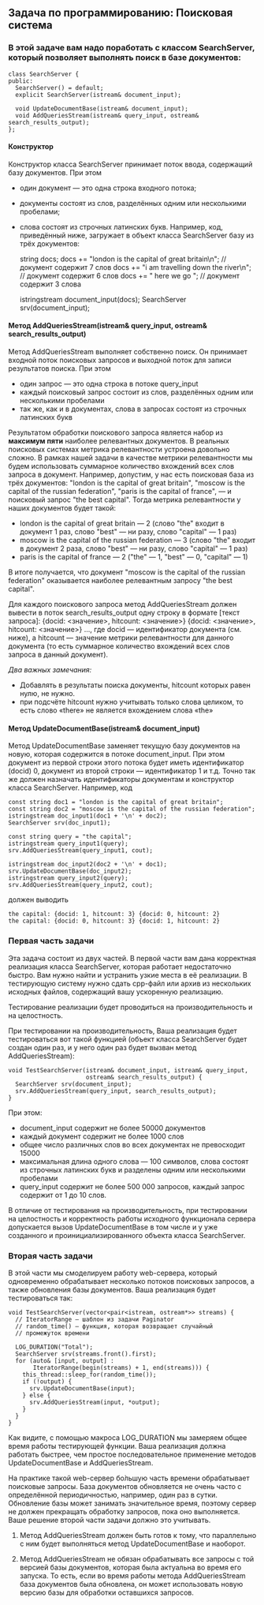 ## Задача по программированию: Поисковая система  

### В этой задаче вам надо поработать с классом SearchServer, который позволяет выполнять поиск в базе документов:

    class SearchServer {
    public:
      SearchServer() = default;
      explicit SearchServer(istream& document_input);

      void UpdateDocumentBase(istream& document_input);
      void AddQueriesStream(istream& query_input, ostream& search_results_output);
    };
#### Конструктор
Конструктор класса SearchServer принимает поток ввода, содержащий базу документов. При этом

* один документ — это одна строка входного потока;  
* документы состоят из слов, разделённых одним или несколькими пробелами;  
* слова состоят из строчных латинских букв. Например, код, приведённый ниже, загружает в объект класса SearchServer базу из трёх документов:  

    string docs;
    docs += "london is the capital of great britain\n";
        // документ содержит 7 слов
    docs += "i am travelling down the river\n";
        // документ содержит 6 слов
    docs += "  here     we    go             ";
        // документ содержит 3 слова

    istringstream document_input(docs);
    SearchServer srv(document_input);

#### Метод AddQueriesStream(istream& query_input, ostream& search_results_output)
Метод AddQueriesStream выполняет собственно поиск. Он принимает входной поток поисковых запросов и выходной поток для записи результатов поиска. При этом

* один запрос — это одна строка в потоке query_input  
* каждый поисковый запрос состоит из слов, разделённых одним или несколькими пробелами  
* так же, как и в документах, слова в запросах состоят из строчных латинских букв  

Результатом обработки поискового запроса является набор из **максимум пяти** наиболее релевантных документов. В реальных поисковых системах метрика релевантности устроена довольно сложно. В рамках нашей задачи в качестве метрики релевантности мы будем использовать суммарное количество вхождений всех слов запроса в документ. Например, допустим, у нас есть поисковая база из трёх документов: "london is the capital of great britain", "moscow is the capital of the russian federation", "paris is the capital of france", — и поисковый запрос "the best capital". Тогда метрика релевантности у наших документов будет такой:

* london is the capital of great britain — 2 (слово "the" входит в документ 1 раз, слово "best" — ни разу, слово "capital" — 1 раз)  
* moscow is the capital of the russian federation — 3 (слово "the" входит в документ 2 раза, слово "best" — ни разу, слово "capital" — 1 раз)  
* paris is the capital of france — 2 ("the" — 1, "best" — 0, "capital" — 1)  

В итоге получается, что документ "moscow is the capital of the russian federation" оказывается наиболее релевантным запросу "the best capital".

Для каждого поискового запроса метод AddQueriesStream должен вывести в поток search_results_output одну строку в формате [текст запроса]: {docid: <значение>, hitcount: <значение>} {docid: <значение>, hitcount: <значение>} ..., где docid — идентификатор документа (см. ниже), а hitcount — значение метрики релевантности для данного документа (то есть суммарное количество вхождений всех слов запроса в данный документ).

_Два важных замечания:_

* Добавлять в результаты поиска документы, hitcount которых равен нулю, не нужно.  
* при подсчёте hitcount нужно учитывать только слова целиком, то есть слово «there» не является вхождением слова «the»  

#### Метод UpdateDocumentBase(istream& document_input)
Метод UpdateDocumentBase заменяет текущую базу документов на новую, которая содержится в потоке document_input. При этом документ из первой строки этого потока будет иметь идентификатор (docid) 0, документ из второй строки — идентификатор 1 и т.д. Точно так же должен назначать идентификаторы документам и конструктор класса SearchServer. Например, код

    const string doc1 = "london is the capital of great britain";
    const string doc2 = "moscow is the capital of the russian federation";
    istringstream doc_input1(doc1 + '\n' + doc2);
    SearchServer srv(doc_input1);

    const string query = "the capital";
    istringstream query_input1(query);
    srv.AddQueriesStream(query_input1, cout);

    istringstream doc_input2(doc2 + '\n' + doc1);
    srv.UpdateDocumentBase(doc_input2);
    istringstream query_input2(query);
    srv.AddQueriesStream(query_input2, cout);
    
должен выводить

    the capital: {docid: 1, hitcount: 3} {docid: 0, hitcount: 2}
    the capital: {docid: 0, hitcount: 3} {docid: 1, hitcount: 2}
    
### Первая часть задачи

Эта задача состоит из двух частей. В первой части вам дана корректная реализация класса SearchServer, которая работает недостаточно быстро. Вам нужно найти и устранить узкие места в её реализации. В тестирующую систему нужно сдать cpp-файл или архив из нескольких исходных файлов, содержащий вашу ускоренную реализацию.

Тестирование реализации будет проводиться на производительность и на целостность.

При тестировании на производительность, Ваша реализация будет тестироваться вот такой функцией (объект класса SearchServer будет создан один раз, и у него один раз будет вызван метод AddQueriesStream):

    void TestSearchServer(istream& document_input, istream& query_input,
                          ostream& search_results_output) {
      SearchServer srv(document_input);
      srv.AddQueriesStream(query_input, search_results_output);
    }
    
При этом:

* document_input содержит не более 50000 документов  
* каждый документ содержит не более 1000 слов  
* общее число различных слов во всех документах не превосходит 15000  
* максимальная длина одного слова — 100 символов, слова состоят из строчных латинских букв и разделены одним или несколькими пробелами  
*  query_input содержит не более 500 000 запросов, каждый запрос содержит от 1 до 10 слов.  

В отличие от тестирования на производительность, при тестировании на целостность и корректность работы исходного функционала сервера допускается вызов UpdateDocumentBase в том числе и у уже созданного и проинициализированного объекта класса SearchServer.

### Вторая часть задачи
В этой части мы смоделируем работу web-сервера, который одновременно обрабатывает несколько потоков поисковых запросов, а также обновления базы документов. Ваша реализация будет тестироваться так:

    void TestSearchServer(vector<pair<istream, ostream*>> streams) {
      // IteratorRange — шаблон из задачи Paginator
      // random_time() — функция, которая возвращает случайный
      // промежуток времени

      LOG_DURATION("Total");
      SearchServer srv(streams.front().first);
      for (auto& [input, output] :
           IteratorRange(begin(streams) + 1, end(streams))) {
        this_thread::sleep_for(random_time());
        if (!output) {
          srv.UpdateDocumentBase(input);
        } else {
          srv.AddQueriesStream(input, *output);
        }
      }
    }

Как видите, с помощью макроса LOG_DURATION мы замеряем общее время работы тестирующей функции. Ваша реализация должна работать быстрее, чем простое последовательное применение методов UpdateDocumentBase и AddQueriesStream.

На практике такой web-сервер бо̀льшую часть времени обрабатывает поисковые запросы. База документов обновляется не очень часто с определённой периодичностью, например, один раз в сутки. Обновление базы может занимать значительное время, поэтому сервер не должен прекращать обработку запросов, пока оно выполняется. Ваше решение второй части задачи должно это учитывать.  

1. Метод AddQueriesStream должен быть готов к тому, что параллельно с ним будет выполняться метод UpdateDocumentBase и наоборот.  

2. Метод AddQueriesStream не обязан обрабатывать все запросы с той версией базы документов, которая была актуальна во время его запуска. То есть, если во время работы метода AddQueriesStream база документов была обновлена, он может использовать новую версию базы для обработки оставшихся запросов.  
